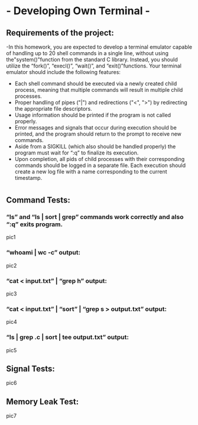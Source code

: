 # - Developing Own Terminal -
## Requirements of the project:
-In this homework, you are expected to develop a terminal emulator capable of handling up to 20 shell commands in a single line, without using the"system()"function from the standard C library. Instead, you should utilize the “fork()”, “execl()”, “wait()”, and “exit()”functions. Your terminal emulator should include the following features: 

- Each shell command should be executed via a newly created child process, meaning that multiple commands will result in multiple child processes. 
- Proper handling of pipes ("|") and redirections ("<", ">") by redirecting the appropriate file descriptors. 
- Usage information should be printed if the program is not called properly. 
- Error messages and signals that occur during execution should be printed, and the program should return to the prompt to receive new commands. 
- Aside from a SIGKILL (which also should be handled properly) the program must wait for “:q” to finalize its execution.
- Upon completion, all pids of child processes with their corresponding commands should be logged in a separate file. Each execution should create a new log file with a name corresponding to the current timestamp. 
#
#
## Command Tests:

### “ls” and “ls | sort | grep” commands work correctly and also “:q” exits program.

pic1

### “whoami | wc -c” output:

pic2

### “cat < input.txt” | “grep h” output:

pic3

### “cat < input.txt” | “sort” | “grep s > output.txt” output:

pic4

### “ls | grep .c | sort | tee output.txt” output:

pic5

## Signal Tests:

pic6

## Memory Leak Test:

pic7